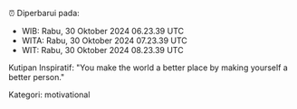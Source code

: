 ⏰ Diperbarui pada:
- WIB: Rabu, 30 Oktober 2024 06.23.39 UTC
- WITA: Rabu, 30 Oktober 2024 07.23.39 UTC
- WIT: Rabu, 30 Oktober 2024 08.23.39 UTC

Kutipan Inspiratif:
"You make the world a better place by making yourself a better person."


Kategori: motivational

